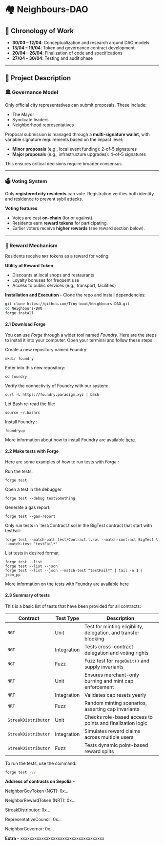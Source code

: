 # 🏘️ Neighbours-DAO

## 📅 Chronology of Work

- **30/03 – 12/04**: Conceptualization and research around DAO models  
- **13/04 – 19/04**: Token and governance contract development  
- **20/04 – 26/04**: Finalization of code and specifications  
- **27/04 – 30/04**: Testing and audit phase  

---

## 📜 Project Description

### 🏛️ Governance Model

Only official city representatives can submit proposals. These include:
- The Mayor  
- Syndicate leaders  
- Neighborhood representatives  

Proposal submission is managed through a **multi-signature wallet**, with variable signature requirements based on the impact level:
- **Minor proposals** (e.g., local event funding): 2-of-5 signatures  
- **Major proposals** (e.g., infrastructure upgrades): 4-of-5 signatures  

This ensures critical decisions require broader consensus.

---

### 🗳️ Voting System

Only **registered city residents** can vote. Registration verifies both identity and residence to prevent sybil attacks.

**Voting features**:
- Votes are cast **on-chain** (for or against).
- Residents earn **reward tokens** for participating.
- Earlier voters receive **higher rewards** (see reward section below).

---

### 🎁 Reward Mechanism

Residents receive `NRT` tokens as a reward for voting.

**Utility of Reward Token**:
- Discounts at local shops and restaurants  
- Loyalty bonuses for frequent use  
- Access to public services (e.g., transport, facilities)


**Installation and Execution** - 
Clone the repo and install dependencies:

```bash
git clone https://github.com/Tiny-boot/Neighbours-DAO.git
cd Neighbours-DAO
forge install
```


#### 2.1 Download Forge
You can use *Forge* through a wider tool named *Foundry*. Here are the steps to install it into your computer. Open your terminal and follow these steps :

Create a new repository named Foundry:
```
mkdir foundry
```

Enter into this new repository:
```
cd foundry
```

Verify the connectivity of Foundry with our system:
```
curl -L https://foundry.paradigm.xyz | bash
```

Let Bash re-read the file:
```
source ~/.bashrc 
```

Install Foundry :
```
foundryup
```

More information about how to install Foundry are available [here](https://ethereum-blockchain-developer.com/2022-06-nft-truffle-hardhat-foundry/14-foundry-setup/).


#### 2.2 Make tests with Forge

Here are some examples of how to run tests with *Forge* :

Run the tests:
```
forge test
```

Open a test in the debugger:
```
forge test --debug testSomething
```

Generate a gas report:
```
forge test --gas-report
```

Only run tests in `test/Contract.t.sol in the BigTest contract that start with testFail:
```
forge test --match-path test/Contract.t.sol --match-contract BigTest \ --match-test "testFail*"
```

List tests in desired format
```
forge test --list
forge test --list --json
forge test --list --json --match-test "testFail*" | tail -n 1 | json_pp
```

More information on the tests with Foundry are available [here](https://book.getfoundry.sh/reference/forge/forge-test)

#### **2.3 Summary of tests**

This is a basic list of tests that have been provided for all contracts:

| Contract           | Test Type   | Description                                                  |
|--------------------|-------------|--------------------------------------------------------------|
| `NGT`              | Unit        | Test for minting eligibility, delegation, and transfer blocking |
| `NGT`              | Integration | Tests cross-contract delegation and voting rights            |
| `NGT`              | Fuzz        | Fuzz test for `rageQuit()` and supply invariants              |
| `NRT`              | Unit        | Ensures merchant-only burning and mint cap enforcement       |
| `NRT`              | Integration | Validates cap resets yearly                                  |
| `NRT`              | Fuzz        | Random minting scenarios, asserting cap invariants           |
| `StreakDistributor`| Unit        | Checks role-based access to points and finalization logic    |
| `StreakDistributor`| Integration | Simulates reward claims across multiple users                |
| `StreakDistributor`| Fuzz        | Tests dynamic point-based reward splits                      |

To run the tests, use the command:
```bash
forge test -vv
```


**Address of contracts on Sepolia** -

NeighborGovToken (NGT): 0x...

NeighborRewardToken (NRT): 0x...

StreakDistributor: 0x...

RepresentativeCouncil: 0x...

NeighborGovernor: 0x...

**Extra** - xxxxxxxxxxxxxxxxxxxxxxxxxxxxxxxxxxxx

